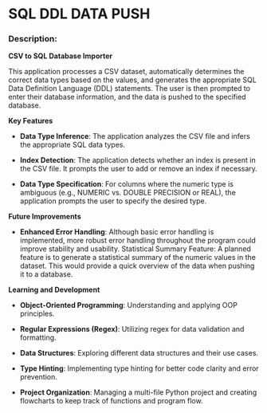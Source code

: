 # SQL DDL DATA PUSH
### Description: 

**CSV to SQL Database Importer**

This application processes a CSV dataset, automatically determines the correct data types based on the values, and generates the appropriate SQL Data Definition Language (DDL) statements. The user is then prompted to enter their database information, and the data is pushed to the specified database.

**Key Features**

* **Data Type Inference**: The application analyzes the CSV file and infers the appropriate SQL data types.

* **Index Detection**: The application detects whether an index is present in the CSV file. It prompts the user to add or remove an index if necessary.

* **Data Type Specification**: For columns where the numeric type is ambiguous (e.g., NUMERIC vs. DOUBLE PRECISION or REAL), the application prompts the user to specify the desired type.

**Future Improvements**

* **Enhanced Error Handling**: Although basic error handling is implemented, more robust error handling throughout the program could improve stability and usability.
Statistical Summary Feature: A planned feature is to generate a statistical summary of the numeric values in the dataset. This would provide a quick overview of the data when pushing it to a database.

**Learning and Development**

* **Object-Oriented Programming**: Understanding and applying OOP principles.

* **Regular Expressions (Regex)**: Utilizing regex for data validation and formatting.

* **Data Structures**: Exploring different data structures and their use cases.

* **Type Hinting**: Implementing type hinting for better code clarity and error prevention.

* **Project Organization**: Managing a multi-file Python project and creating flowcharts to keep track of functions and program flow.
